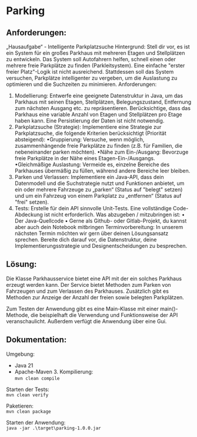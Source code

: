 # Parking
## Anforderungen:  
„Hausaufgabe“ - Intelligente Parkplatzsuche
Hintergrund:
Stell dir vor, es ist ein System für ein großes Parkhaus mit mehreren Etagen und Stellplätzen zu entwickeln.
Das System soll Autofahrern helfen, schnell einen oder mehrere freie Parkplätze zu finden (Parkleitsystem).
Eine einfache "erster freier Platz"-Logik ist nicht ausreichend. Stattdessen soll das System versuchen,
Parkplätze intelligenter zu vergeben, um die Auslastung zu optimieren und die Suchzeiten zu minimieren.
Anforderungen:
1. Modellierung: Entwerfe eine geeignete Datenstruktur in Java, um das Parkhaus mit seinen
   Etagen, Stellplätzen, Belegungszustand, Entfernung zum nächsten Ausgang etc. zu repräsentieren.
   Berücksichtige, dass das Parkhaus eine variable Anzahl von Etagen und Stellplätzen pro Etage haben
   kann. Eine Persistierung der Daten ist nicht notwendig.
2. Parkplatzsuche (Strategie): Implementiere eine Strategie zur Parkplatzsuche, die folgende
   Kriterien berücksichtigt (Priorität absteigend):
   •Gruppierung: Versuche, wenn möglich, zusammenhängende freie Parkplätze zu finden (z.B.
   für Familien, die nebeneinander parken möchten).
   •Nähe zum Ein-/Ausgang: Bevorzuge freie Parkplätze in der Nähe eines
   Etagen-Ein-/Ausgangs.
   •Gleichmäßige Auslastung: Vermeide es, einzelne Bereiche des Parkhauses übermäßig zu
   füllen, während andere Bereiche leer bleiben.
3. Parken und Verlassen: Implementiere ein Java-API, dass dein Datenmodell und die
   Suchstrategie nutzt und Funktionen anbietet, um ein oder mehrere Fahrzeuge zu „parken“ (Status
   auf "belegt" setzen) und um ein Fahrzeug von einem Parkplatz zu „entfernen“ (Status auf "frei"
   setzen).
4. Tests: Erstelle für dein API sinnvolle Unit-Tests. Eine vollständige Code-Abdeckung ist nicht
   erforderlich.
   Was abzugeben / mitzubringen ist:
   • Der Java-Quellcode
   • Gerne als Github- oder Gitlab-Projekt, du kannst aber auch dein Notebook mitbringen
   Terminvorbereitung:
   In unserem nächsten Termin möchten wir gern über deinen Lösungsansatz sprechen. Bereite dich darauf vor,
   die Datenstruktur, deine Implementierungsstrategie und Designentscheidungen zu besprechen.
## Lösung:
Die Klasse Parkhausservice bietet eine API mit der ein solches Parkhaus erzeugt werden kann. 
Der Service bietet Methoden zum Parken von Fahrzeugen und zum Verlassen des Parkhauses. Zusätzlich
gibt es Methoden zur Anzeige der Anzahl der freien sowie belegten Parkplätzen. 

Zum Testen der Anwendung gibt es eine Main-Klasse mit einer main()-Methode, die beispielhaft die
Verwendung und Funktionsweise der API veranschaulicht. Außerdem verfügt die Anwendung über eine Gui.
## Dokumentation:
Umgebung:  
- Java 21
- Apache-Maven 3.
Kompilierung:  
`mvn clean compile`

Starten der Tests:  
`mvn clean verify`

Paketieren:  
`mvn clean package`

Starten der Anwendung:  
`java -jar .\target\parking-1.0.0.jar`
